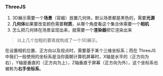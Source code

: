 ### ThreeJS

1. 3D展示需要一个**场景**（容器）放置几何体，默认场景都是黑色的，需要**光源**
2. **几何体**如果要改变颜色需要**材质**，从哪个角度看这个集合体需要一个**相机**
3. 怎么把几何体在场景呈现出来，就需要一个**渲染器**把它渲染出来

> 以上几个加粗的要素就构成了一个3D展示。


在设置相机位置、正方向以及视点时，需要基于某个三维坐标系；而在 ThreeJS中我们一般使用的坐标系是当你面朝计算机屏幕时，X轴是水平的（正方向为右），Y轴是垂直的（正方向为上），Z轴垂直于屏幕（正方向为外），这个坐标系也被称为**右手坐标系**。